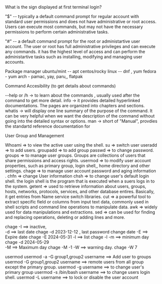 What is the sign displayed at first terminal login?

"$" -- typically a default command prompt for regular account with standard user permissions and does not have administrative or root access. Users can execute most commands, but may not have the necessary permissions to perform certain administrative tasks.

"#"  -- a default command prompt for the root or administartive user account. The user or root has full administrative privileges and can execute any commands. it has the highest level of access and can perform the administartive tasks such as installing, modifying and managing user accounts. 

Package manager
ubuntu/mint -- apt
centos/rocky linux -- dnf , yum
fedora - yum
arch - pamac, yay, paru,, flatpak

Command Accesibility (to get details about commands)

--help or /h  -> to learn about the commands , usually used after the command to get more detail.
info    ->  it provides detailed hyperlinked documentations. The pages are organized into chapters and sections. 
whatis  ->  will display one line summary of the purpose of the command. It can be very helpful when we want the description of the command without going into the detailed syntax or options. 
man     ->  short of "Manual", provdies the standartd reference documentation for 

User Group and Management

Whoami => to view the active user using the shell.
su  => switch user
useradd  => to add users.
groupadd => to add group
passwd  => to change password.
groups => to manage user groups. Groups are collections of users that share permissions and access rights. 
usermod => to modify user account properties, such as primary group, login shell,, home directory and other settings. 
chage  => to manage user account password and aging information .
chfn  => change User information 
chsh  => to change user's default login shell. the login shell is the program that is executed when a suers logs in to the system.
getent  => used to retrieve information about users, groups, hosts, networks, protocols, services, and other database entires. Basically, it get entries from Name service switch libraries.
cut => a powerful tool to extract specific field or columns from input text data, commonly used in shell scripts and command line operations to manipulate data. 
awk => widely used for data manipulations and extractions. 
sed => can be used for finding and replacing operations, deleting or adding lines and more. 

chage
-I  ==> inactive,       
-d  ==> last date       chage -d 2023-12-12 <username>      , last password change date
-E  ==> Expire date     chage -E 2024-05-31 <username>
-l  ==> list            chage -l <username>
-m  ==> minimum day     chage -d 2024-05-29 <username>    
-M  ==> Maximum day     chage -M -1 <username>
-W  ==> warning day.    chage -W 7 <username>

usermod
usermod -a -G group1,group2 username           ==> Add user to groups
usermod -G group1,group2 username              ==> remote users from all group except the primary group.
usermod -g <new group name> username           ==> to change user's primary group
usermod -s /bin/bash username                  ==> to change users login shell.
usermod -L username                            ==> to lock or disable the user account     